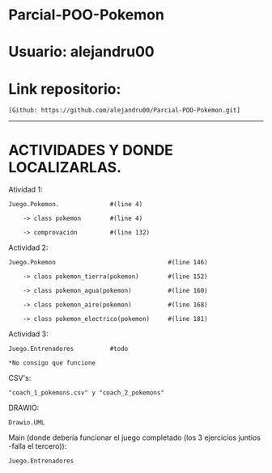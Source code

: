 # Parcial-POO-Pokemon
# Usuario: alejandru00
# Link repositorio: 
    [Github: https://github.com/alejandru00/Parcial-POO-Pokemon.git]

****************


# ACTIVIDADES Y DONDE LOCALIZARLAS.

Atividad 1:

    Juego.Pokemon.              #(line 4)
    
        -> class pokemon        #(line 4)
        
        -> comprovación         #(line 132)


Actividad 2:

    Juego.Pokemon                               #(line 146)
    
        -> class pokemon_tierra(pokemon)        #(line 152)
        
        -> class pokemon_agua(pokemon)          #(line 160)
        
        -> class pokemon_aire(pokemon)          #(line 168)
        
        -> class pokemon_electrico(pokemon)     #(line 181)


Actividad 3:

    Juego.Entrenadores          #todo
    
    *No consigo que funcione


CSV's:

    "coach_1_pokemons.csv" y "coach_2_pokemons"
    
DRAWIO:

    Drawio.UML
    
    
Main (donde debería funcionar el juego completado (los 3 ejercicios juntios -falla el tercero)):

    Juego.Entrenadores


